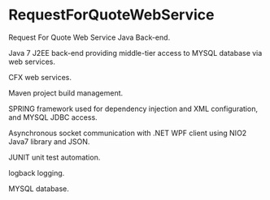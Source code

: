 RequestForQuoteWebService
=========================

Request For Quote Web Service Java Back-end.

Java 7 J2EE back-end providing middle-tier access to MYSQL database via web services.

CFX web services.

Maven project build management.

SPRING framework used for dependency injection and XML configuration, and MYSQL JDBC access.

Asynchronous socket communication with .NET WPF client using NIO2 Java7 library and JSON.

JUNIT unit test automation.

logback logging.

MYSQL database.


